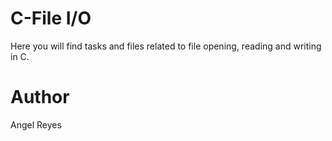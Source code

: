 # C-File I/O
Here you will find tasks and files related to file opening, reading and writing in C.

# Author
Angel Reyes
